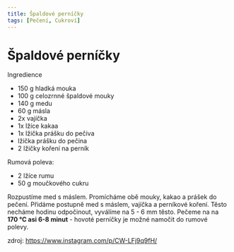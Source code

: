 ```yaml
---
title: Špaldové perníčky
tags: [Pečení, Cukroví]
---
```


# Špaldové perníčky

Ingredience

* 150 g hladká mouka
* 100 g celozrnné špaldové mouky
* 140 g medu
* 60 g másla
* 2x vajíčka
* 1x lžíce kakaa
* 1x lžička prášku do pečiva
* lžička prášku do pečina
* 2 lžičky koření na perník

Rumová poleva:

* 2 lžíce rumu
* 50 g moučkového cukru

Rozpustíme med s máslem. Promícháme obě mouky, kakao a prášek do pečení.
Přidáme postupně med s máslem, vajíčka a perníkové koření. 
Těsto necháme hodinu odpočinout, vyválíme na 5 - 6 mm těsto. 
Pečeme na na **170 °C asi 6-8 minut** - hovoté perníčky je možné namočit 
do rumové polevy.

zdroj: https://www.instagram.com/p/CW-LFj9q9fH/